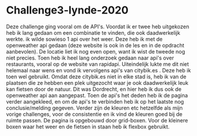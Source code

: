 # Challenge3-lynde-2020
Deze challenge ging vooral om de API's. Voordat ik er twee heb uitgekozen heb ik lang gedaan om een combinatie te vinden, die ook daadwerkelijk werkte. ik wilde sowieso 1 api over het weer. Deze heb ik met de openweather api gedaan (deze website is ook in de les en in de opdracht aanbevolen). De locatie liet ik nog even open, want ik wist de tweede nog niet precies. Toen heb ik heel lang onderzoek gedaan naar api's over restaurants, vooral op de website van rapidapi. Uiteindelijk lukte me dit niet helemaal naar wens en vond ik vervolgens api's van citybik.es . Deze heb ik toen wel gebruikt. Omdat deze citybik.es niet in elke stad is, heb ik van de plaatsen die ze hebben een plek uitgezocht waar je ook daadwerkelijk leuk kan fietsen door de natuur. Dit was Dordrecht, en hier heb ik dus ook de openweather api aan aangepast. Toen de api's het deden heb ik de pagina verder aangekleed, en om de api's te verbinden heb ik op het laatste nog conclusie/melding gegeven. Verder zijn de kleuren etc hetzelfde als mijn vorige challenges, voor de consistentie en ik vind de kleuren goed bij de ruimte passen. De pagina is opgebouwd door grid-boxen. Voor de kleinere boxen waar het weer en de fietsen in staan heb ik flexbox gebruikt.
